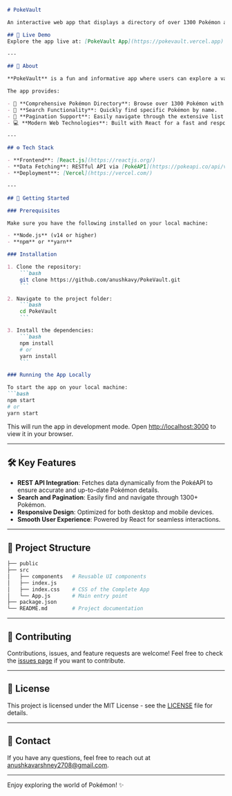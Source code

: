 ```markdown
# PokeVault

An interactive web app that displays a directory of over 1300 Pokémon along with their details. Built using **React** and **RESTful APIs**, this project provides a smooth and responsive experience to search, browse, and paginate through the entire Pokémon universe.

## 🚀 Live Demo
Explore the app live at: [PokeVault App](https://pokevault.vercel.app)

---

## 📝 About

**PokeVault** is a fun and informative app where users can explore a vast directory of Pokémon, search for their favorite ones, and paginate through the collection easily. Data is fetched dynamically from the Pokémon REST API, ensuring up-to-date and accurate Pokémon information.

The app provides:

- 🐾 **Comprehensive Pokémon Directory**: Browse over 1300 Pokémon with stats like abilities, type, and more.
- 🔎 **Search Functionality**: Quickly find specific Pokémon by name.
- 📄 **Pagination Support**: Easily navigate through the extensive list with pagination.
- 💻 **Modern Web Technologies**: Built with React for a fast and responsive UI.

---

## ⚙️ Tech Stack

- **Frontend**: [React.js](https://reactjs.org/)
- **Data Fetching**: RESTful API via [PokéAPI](https://pokeapi.co/api/v2/pokemon)
- **Deployment**: [Vercel](https://vercel.com/)

---

## 🚀 Getting Started

### Prerequisites

Make sure you have the following installed on your local machine:

- **Node.js** (v14 or higher)
- **npm** or **yarn**

### Installation

1. Clone the repository:
    ```bash
    git clone https://github.com/anushkavy/PokeVault.git
    ```

2. Navigate to the project folder:
    ```bash
    cd PokeVault
    ```

3. Install the dependencies:
    ```bash
    npm install
    # or
    yarn install
    ```

### Running the App Locally

To start the app on your local machine:
```bash
npm start
# or
yarn start
```
This will run the app in development mode. Open [http://localhost:3000](http://localhost:3000) to view it in your browser.

---

## 🛠️ Key Features

- **REST API Integration**: Fetches data dynamically from the PokéAPI to ensure accurate and up-to-date Pokémon details.
- **Search and Pagination**: Easily find and navigate through 1300+ Pokémon.
- **Responsive Design**: Optimized for both desktop and mobile devices.
- **Smooth User Experience**: Powered by React for seamless interactions.

---

## 📂 Project Structure
```bash
├── public
├── src
│   ├── components   # Reusable UI components
│   ├── index.js         
│   ├── index.css    # CSS of the Complete App
│   └── App.js       # Main entry point
├── package.json
└── README.md        # Project documentation
```

---

## 🤝 Contributing

Contributions, issues, and feature requests are welcome! Feel free to check the [issues page](https://github.com/anushkavy/PokeVault/issues) if you want to contribute.

---

## 📝 License

This project is licensed under the MIT License - see the [LICENSE](https://github.com/anushkavy/PokeVault/blob/main/LICENSE) file for details.

---

## 💬 Contact

If you have any questions, feel free to reach out at [anushkavarshney2708@gmail.com](mailto:anushkavarshney2708@gmail.com).

---

Enjoy exploring the world of Pokémon! ✨
```